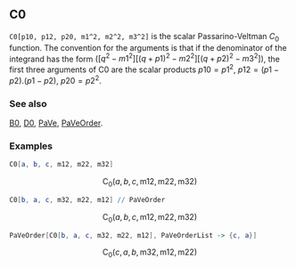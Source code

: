 ## C0 

`C0[p10, p12, p20, m1^2, m2^2, m3^2]` is the scalar Passarino-Veltman $C_0$ function. The convention for the arguments is that if the denominator of the integrand has the form $([q^2-m1^2] [(q+p1)^2-m2^2] [(q+p2)^2-m3^2])$, the first three arguments of C0 are the scalar products $p10 = p1^2$, $p12 = (p1-p2).(p1-p2)$, $p20 = p2^2$.

### See also

[B0](B0), [D0](D0), [PaVe](PaVe), [PaVeOrder](PaVeOrder).

### Examples

```mathematica
C0[a, b, c, m12, m22, m32]
```

$$\text{C}_0(a,b,c,\text{m12},\text{m22},\text{m32})$$

```mathematica
C0[b, a, c, m32, m22, m12] // PaVeOrder
```

$$\text{C}_0(a,b,c,\text{m12},\text{m22},\text{m32})$$

```mathematica
PaVeOrder[C0[b, a, c, m32, m22, m12], PaVeOrderList -> {c, a}]
```

$$\text{C}_0(c,a,b,\text{m32},\text{m12},\text{m22})$$